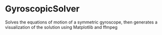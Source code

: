 # GyroscopicSolver
Solves the equations of motion of a symmetric gyroscope, then generates a visualization of the solution using Matplotlib and ffmpeg
